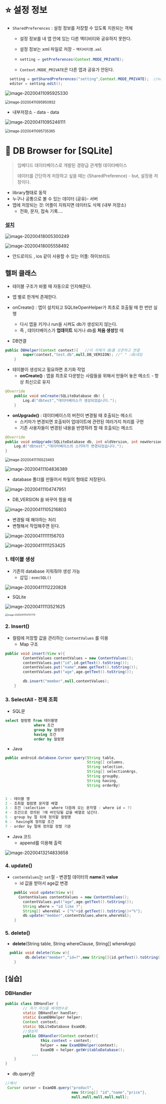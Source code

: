 # :star: 설정 정보

* `SharedPreferences` : 설정 정보를 저장할 수 있도록 지원되는 객체 

  * 설정 정보를 내 앱 안에 있는 다른 액티비티와 공유하지 못한다.

  * 설정 정보는 xml 파일로 저장 - `액티비티명.xml`

  * ```java
    setting = getPreferences(Context.MODE_PRIVATE);
    ```

  * `Context.MODE_PRIVATE`은 다른 앱과 공유가 안된다.

```java
  setting = getSharedPreferences("setting",Context.MODE_PRIVATE);  //name : 파일명
  editor = setting.edit();
```

![image-20200411095925330](images/image-20200411095925330.png)

<img src="images/image-20200411095950932.png" alt="image-20200411095950932" style="zoom:80%;" />

* 내부저장소 - data - data

![image-20200411095246111](images/image-20200411095246111.png)

<img src="images/image-20200411095735365.png" alt="image-20200411095735365" style="zoom:80%;" />





# :imp: DB Browser for [SQLite]

> 임베디드 데이터베이스로 개발된 경량급 관계형 데이터베이스
>
> 데이터를 간단하게 저장하고 싶을 때는 (SharedPreference) - but, 설정용 저장이다.

* library형태로 동작
* 누구나 공통으로 볼 수 있는 데이터 (공유)- 서버 
* 앱에 저장되는 것: 어플이 지워지면 데이터도 삭제 (내부 저장소)
  * 전화, 문자, 접속 기록.... 

### [설치](https://sqlitebrowser.org/dl/) 

![image-20200418005300249](images/image-20200418005300249.png)

![image-20200418005558492](images/image-20200418005558492.png)

* 안드로이드 , ios 같이 사용할 수 있는 어플: 하이브리드

## 헬퍼 클래스

* 테이블 구조가 바뀔 때 자동으로 인지해준다. 

* 앱 별로 한개씩 존재한다.
* onCreate() : 앱이 설치되고 SQLiteOpenHelper가 최초로 호출될 때 한 번만 실행
  * 다시 앱을 키거나 run을 시켜도 db가 생성되지 않는다.
  * 즉 , 데이터베이스가 **업데이트** 되거나  db를 **처음 생성**할 때


* DB연결

```JAVA
public DBHelper(Context context){   //이 자체가 db를 오픈하고 연결
        super(context,"test.db",null,DB_VERSION); //" " :db네임
    }
```

* 테이블이 생성되고 필요하면 초기화 작업
  * **onCreate()** : 앱을 최초로 다운받는 사람들을 위해서 만들어 놓은 메소드 - 항상 최신으로 유지

```java
@Override 
    public void onCreate(SQLiteDatabase db) {
        Log.d("dbtest","데이터베이스가 생성되었습니다."); 
    }
```

* **onUpgrade()** : 데이터베이스의 버전이 변경될 때 호출되는 메소드
  * 스키마가 변경되면 호출되어 업데이트에 관련된 여러가지 처리를 구현
  * 기존 사용자들이 변경된 내용을 반영하려 할 때 호출되는 메소드

```java
@Override
public void onUpgrade(SQLiteDatabase db, int oldVersion, int newVersion) {
    Log.d("dbtest","데이터베이스의 스키마가 변경되었습니다.");
}
```

<img src="images/image-20200411110523463.png" alt="image-20200411110523463" style="zoom:80%;" />

![image-20200411104836389](images/image-20200411104836389.png)

* database 폴더를 만들어서 파일의 형태로 저장된다. 

![image-20200411104747951](images/image-20200411104747951.png)



* DB_VERSION 을 바꾸어 줬을 때

![image-20200411105216803](images/image-20200411105216803.png)

*  변경될 때 해야하는 처리
  * 변형해서 작업해주면 된다. 

![image-20200411111156703](images/image-20200411111156703.png)

![image-20200411111253425](images/image-20200411111253425.png)

### 1. 테이블 생성 

* 기존의  database 지워줘야 생성 가능
  * 삽입 : `execSQL()` 

![image-20200411112220828](images/image-20200411112220828.png)



* SQLite

![image-20200411113521625](images/image-20200411113521625.png)

<img src="images/image-20200411113757775.png" alt="image-20200411113757775" style="zoom:50%;" />

### 2. Insert()

* 컬럼에 저장할 값을 관리하는 `ContentValues` 를 이용
  * Map 구조

```java
public void insert(View v){
        ContentValues contentValues = new ContentValues();
        contentValues.put("id",id.getText().toString());
        contentValues.put("name",name.getText().toString());
        contentValues.put("age",age.getText().toString());
    
        db.insert("member",null,contentValues); 
    }
```

### 3. SelectAll - 전체 조회

* SQL문

```sql
select 컬럼명 from 테이블명 
			 where 조건
 			 group by 컬럼명
 			 having 조건
 			 order by 컬럼명
```

* Java

```java
public android.database.Cursor query(String table,
                                     String[] columns,
                                     String selection,
                                     String[] selectionArgs,
                                     String groupBy,
                                     String having,
                                     String orderBy)


1 - 테이블 명
2 - 조회할 컬럼명 문자열 배열
3 - 조건 (selection - where 다음에 오는 문자열 : where id = ?)
4 - 조건으로 정의된 ?에 바인딩될 값을 배열로 넘긴다.
5 - group by 절 뒤에 정의할 컬럼명
6 -  having에 정의할 조건
7 - order by 절에 정의할 정렬 기준
```

* Java 코드
  * append를 이용해 출력

![image-20200413214833658](images/image-20200413214833658.png)



### 4. update()

* `contenValues`는 `set`절 - 변경할 데이터의 **name**과 **value**
  * id 값을 받아서 age값 변경

```java
    public void update(View v){
      ContentValues contentValues = new ContentValues();
        contentValues.put("age",age.getText().toString());
        String where = "id like ?";
        String[] whereVal = {"%"+id.getText().toString()+"%"};
        db.update("member",contentValues,where,whereVal);
    }
```

### 5. delete()

* **delete**(String table,  String whereClause,  String[] whereArgs)

```java
  public void delete(View v){
         db.delete("member","id=?",new String[]{id.getText().toString()});
    }
```



## [실습]

### DBHandler

```java
public class DBHandler {
        // 자기 자신을 매개변수로
        static DBHandler handler;
        static ExamDBHelper helper;
        Context context;
        static SQLiteDatabase ExamDB;
        //생성자
        public DBHandler(Context context){
                this.context = context;
                helper = new ExamDBHelper(context);
                ExamDB = helper.getWritableDatabase();
            ...
    }
}
```

* db.query문

```java
//예시
 Cursor cursor = ExamDB.query("product",
                              new String[] "id","name","price"},
                              null,null,null,null,null);
```

